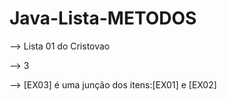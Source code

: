 # Java-Lista-METODOS
--> Lista 01 do Cristovao

--> 3

--> [EX03] é uma junção dos itens:[EX01] e [EX02]

